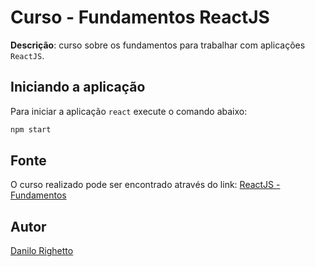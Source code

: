 # Curso - Fundamentos ReactJS

**Descrição**: curso sobre os fundamentos para trabalhar com aplicações `ReactJS`.

## Iniciando a aplicação

Para iniciar a aplicação `react` execute o comando abaixo:

```bash
npm start
```

## Fonte

O curso realizado pode ser encontrado através do link: [ReactJS - Fundamentos](https://www.youtube.com/watch?v=GJ8Vm-h0V8I&list=PLdPPE0hUkt0q7bwgAlk6UimtBKoNfM1tw&index=2)

## Autor

[Danilo Righetto](https://www.linkedin.com/in/danilo-righetto/)